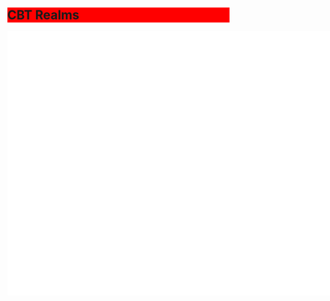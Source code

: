 <html>
  <head>
    <title>CBT Realms</title>
    <div id='stars'></div>
    <div id='stars2'></div>
    <div id='stars3'></div>
    <h1 style="background-color:red;">CBT Realms</h1>
  </head>
  <link rel="stylesheet" href="index.css">
  <center>
  <body>
  <object>
  <embed src="https://cbtrealms.github.io/CBTRealms.swf" 
             width="800" 
             height="600" 
             pluginspace="http://www.macromedia.com/go/getflashplayer">
  </object>
    </body>
  </center>
</html>
